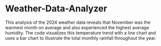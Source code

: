 # Weather-Data-Analyzer

This analysis of the 2024 weather data reveals that November was the warmest month on average and also experienced the highest average humidity. The code visualizes this temperature trend with a line chart and uses a bar chart to illustrate the total monthly rainfall throughout the year.